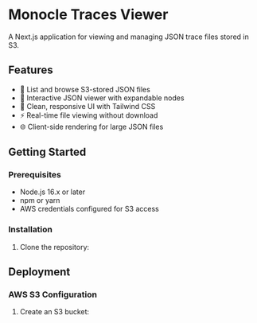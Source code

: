 # Monocle Traces Viewer

A Next.js application for viewing and managing JSON trace files stored in S3.

## Features

- 📁 List and browse S3-stored JSON files
- 👀 Interactive JSON viewer with expandable nodes
- 🎨 Clean, responsive UI with Tailwind CSS
- ⚡ Real-time file viewing without download
- 🌐 Client-side rendering for large JSON files

## Getting Started

### Prerequisites

- Node.js 16.x or later
- npm or yarn
- AWS credentials configured for S3 access

### Installation

1. Clone the repository:

## Deployment

### AWS S3 Configuration

1. Create an S3 bucket:

